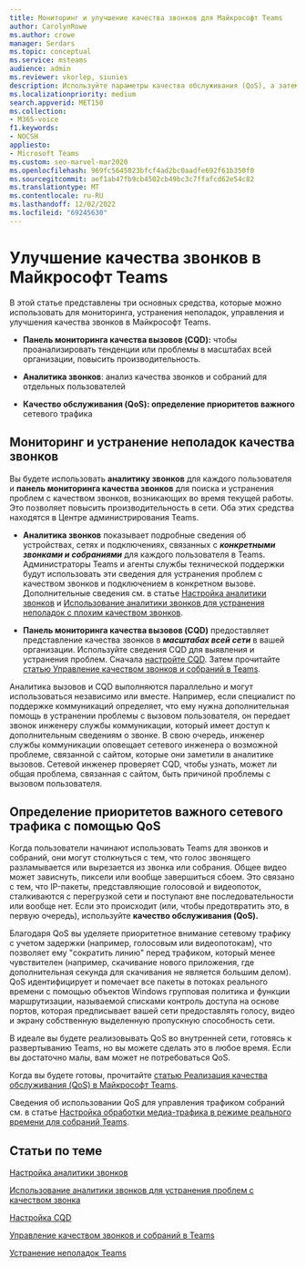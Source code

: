 ```yaml
---
title: Мониторинг и улучшение качества звонков для Майкрософт Teams
author: CarolynRowe
ms.author: crowe
manager: Serdars
ms.topic: conceptual
ms.service: msteams
audience: admin
ms.reviewer: vkorlep, siunies
description: Используйте параметры качества обслуживания (QoS), а затем аналитику вызовов и панель мониторинга качества звонков в Майкрософт Teams.
ms.localizationpriority: medium
search.appverid: MET150
ms.collection:
- M365-voice
f1.keywords:
- NOCSH
appliesto:
- Microsoft Teams
ms.custom: seo-marvel-mar2020
ms.openlocfilehash: 969fc5645023bfcf4ad2bc0aadfe692f61b350f0
ms.sourcegitcommit: aef1ab47fb9cb4502cb49bc3c7ffafcd62e54c82
ms.translationtype: MT
ms.contentlocale: ru-RU
ms.lasthandoff: 12/02/2022
ms.locfileid: "69245630"
---
```

# <a name="improve-call-quality-in-microsoft-teams"></a>Улучшение качества звонков в Майкрософт Teams

В этой статье представлены три основных средства, которые можно использовать для мониторинга, устранения неполадок, управления и улучшения качества звонков в Майкрософт Teams. 

- **Панель мониторинга качества вызовов (CQD):** чтобы проанализировать тенденции или проблемы в масштабах всей организации, повысить производительность.

- **Аналитика звонков**: анализ качества звонков и собраний для отдельных пользователей

- **Качество обслуживания (QoS): определение приоритетов важного** сетевого трафика



## <a name="monitor-and-troubleshoot-call-quality"></a>Мониторинг и устранение неполадок качества звонков
Вы будете использовать **аналитику звонков** для каждого пользователя и **панель мониторинга качества звонков** для поиска и устранения проблем с качеством звонков, возникающих во время текущей работы. Это позволяет повысить производительность в сети. Оба этих средства находятся в Центре администрирования Teams.

 - **Аналитика звонков** показывает подробные сведения об устройствах, сетях и подключениях, связанных с  **_конкретными звонками и собраниями_** для каждого пользователя в Teams. Администраторы Teams и агенты службы технической поддержки будут использовать эти сведения для устранения проблем с качеством звонков и подключением в конкретном вызове. Дополнительные сведения см. в статье [Настройка аналитики звонков](set-up-call-analytics.md) и [Использование аналитики звонков для устранения неполадок с плохим качеством звонков](use-call-analytics-to-troubleshoot-poor-call-quality.md).
 
 - **Панель мониторинга качества вызовов (CQD)** предоставляет представление качества звонков в **_масштабах всей сети_** в вашей организации. Используйте сведения CQD для выявления и устранения проблем. Сначала [настройте CQD](turning-on-and-using-call-quality-dashboard.md). Затем прочитайте [статью Управление качеством звонков и собраний в Teams](quality-of-experience-review-guide.md).

 Аналитика вызовов и CQD выполняются параллельно и могут использоваться независимо или вместе. Например, если специалист по поддержке коммуникаций определяет, что ему нужна дополнительная помощь в устранении проблемы с вызовом пользователя, он передает звонок инженеру службы коммуникации, который имеет доступ к дополнительным сведениям о звонке. В свою очередь, инженер службы коммуникации оповещает сетевого инженера о возможной проблеме, связанной с сайтом, которые они заметили в аналитике вызовов. Сетевой инженер проверяет CQD, чтобы узнать, может ли общая проблема, связанная с сайтом, быть причиной проблемы с вызовом пользователя.


## <a name="prioritize-important-network-traffic-using-qos"></a>Определение приоритетов важного сетевого трафика с помощью QoS
Когда пользователи начинают использовать Teams для звонков и собраний, они могут столкнуться с тем, что голос звонящего разламывается или вырезается из звонка или собрания. Общее видео может зависнуть, пиксели или вообще завершиться сбоем. Это связано с тем, что IP-пакеты, представляющие голосовой и видеопоток, сталкиваются с перегрузкой сети и поступают вне последовательности или вообще нет. Если это происходит (или, чтобы предотвратить это, в первую очередь), используйте **качество обслуживания (QoS).** 

Благодаря QoS вы уделяете приоритетное внимание сетевому трафику с учетом задержки (например, голосовым или видеопотокам), что позволяет ему "сократить линию" перед трафиком, который менее чувствителен (например, скачивание нового приложения, где дополнительная секунда для скачивания не является большим делом). QoS идентифицирует и помечает все пакеты в потоках реального времени с помощью объектов Windows групповая политика и функции маршрутизации, называемой списками контроль доступа на основе портов, которая предписывает вашей сети предоставлять голосу, видео и экрану собственную выделенную пропускную способность сети.

В идеале вы будете реализовывать QoS во внутренней сети, готовясь к развертыванию Teams, но вы можете сделать это в любое время. Если вы достаточно малы, вам может не потребоваться QoS.

Когда вы будете готовы, прочитайте [статью Реализация качества обслуживания (QoS) в Майкрософт Teams](QoS-in-Teams.md).

Сведения об использовании QoS для управления трафиком собраний см. в статье [Настройка обработки медиа-трафика в режиме реального времени для собраний Teams](meeting-settings-in-teams.md#set-how-you-want-to-handle-real-time-media-traffic-for-teams-meetings).


## <a name="related-topics"></a>Статьи по теме

[Настройка аналитики звонков](set-up-call-analytics.md)

[Использование аналитики звонков для устранения проблем с качеством звонка](use-call-analytics-to-troubleshoot-poor-call-quality.md)

[Настройка CQD](turning-on-and-using-call-quality-dashboard.md)

[Управление качеством звонков и собраний в Teams](quality-of-experience-review-guide.md)

[Устранение неполадок Teams](/MicrosoftTeams/troubleshoot/teams)
